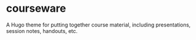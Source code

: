 # courseware
A Hugo theme for putting together course material, including presentations, session notes, handouts, etc.
